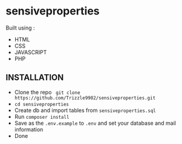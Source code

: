 # sensiveproperties
Built using :
* HTML
* CSS
* JAVASCRIPT
* PHP

## INSTALLATION
* Clone the repo ` git clone https://github.com/Trizzle9902/sensiveproperties.git` 
* `cd sensiveproperties `
* Create db and import tables from `sensiveproperties.sql`
* Run `composer install`
* Save as the `.env.example` to `.env` and set your database and mail information 
* Done
